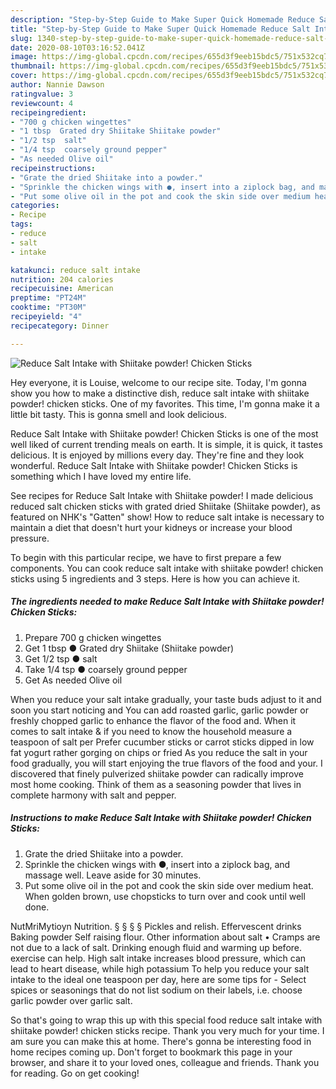 ```yaml
---
description: "Step-by-Step Guide to Make Super Quick Homemade Reduce Salt Intake with Shiitake powder! Chicken Sticks"
title: "Step-by-Step Guide to Make Super Quick Homemade Reduce Salt Intake with Shiitake powder! Chicken Sticks"
slug: 1340-step-by-step-guide-to-make-super-quick-homemade-reduce-salt-intake-with-shiitake-powder-chicken-sticks
date: 2020-08-10T03:16:52.041Z
image: https://img-global.cpcdn.com/recipes/655d3f9eeb15bdc5/751x532cq70/reduce-salt-intake-with-shiitake-powder-chicken-sticks-recipe-main-photo.jpg
thumbnail: https://img-global.cpcdn.com/recipes/655d3f9eeb15bdc5/751x532cq70/reduce-salt-intake-with-shiitake-powder-chicken-sticks-recipe-main-photo.jpg
cover: https://img-global.cpcdn.com/recipes/655d3f9eeb15bdc5/751x532cq70/reduce-salt-intake-with-shiitake-powder-chicken-sticks-recipe-main-photo.jpg
author: Nannie Dawson
ratingvalue: 3
reviewcount: 4
recipeingredient:
- "700 g chicken wingettes"
- "1 tbsp  Grated dry Shiitake Shiitake powder"
- "1/2 tsp  salt"
- "1/4 tsp  coarsely ground pepper"
- "As needed Olive oil"
recipeinstructions:
- "Grate the dried Shiitake into a powder."
- "Sprinkle the chicken wings with ●, insert into a ziplock bag, and massage well. Leave aside for 30 minutes."
- "Put some olive oil in the pot and cook the skin side over medium heat. When golden brown, use chopsticks to turn over and cook until well done."
categories:
- Recipe
tags:
- reduce
- salt
- intake

katakunci: reduce salt intake 
nutrition: 204 calories
recipecuisine: American
preptime: "PT24M"
cooktime: "PT30M"
recipeyield: "4"
recipecategory: Dinner

---
```



![Reduce Salt Intake with Shiitake powder! Chicken Sticks](https://img-global.cpcdn.com/recipes/655d3f9eeb15bdc5/751x532cq70/reduce-salt-intake-with-shiitake-powder-chicken-sticks-recipe-main-photo.jpg)

Hey everyone, it is Louise, welcome to our recipe site. Today, I'm gonna show you how to make a distinctive dish, reduce salt intake with shiitake powder! chicken sticks. One of my favorites. This time, I'm gonna make it a little bit tasty. This is gonna smell and look delicious.

Reduce Salt Intake with Shiitake powder! Chicken Sticks is one of the most well liked of current trending meals on earth. It is simple, it is quick, it tastes delicious. It is enjoyed by millions every day. They're fine and they look wonderful. Reduce Salt Intake with Shiitake powder! Chicken Sticks is something which I have loved my entire life.

See recipes for Reduce Salt Intake with Shiitake powder! I made delicious reduced salt chicken sticks with grated dried Shiitake (Shiitake powder), as featured on NHK&#39;s &#34;Gatten&#34; show! How to reduce salt intake is necessary to maintain a diet that doesn&#39;t hurt your kidneys or increase your blood pressure.


To begin with this particular recipe, we have to first prepare a few components. You can cook reduce salt intake with shiitake powder! chicken sticks using 5 ingredients and 3 steps. Here is how you can achieve it.

<!--inarticleads1-->

##### The ingredients needed to make Reduce Salt Intake with Shiitake powder! Chicken Sticks:

1. Prepare 700 g chicken wingettes
1. Get 1 tbsp ● Grated dry Shiitake (Shiitake powder)
1. Get 1/2 tsp ● salt
1. Take 1/4 tsp ● coarsely ground pepper
1. Get As needed Olive oil


When you reduce your salt intake gradually, your taste buds adjust to it and soon you start noticing and You can add roasted garlic, garlic powder or freshly chopped garlic to enhance the flavor of the food and. When it comes to salt intake &amp; if you need to know the household measure a teaspoon of salt per Prefer cucumber sticks or carrot sticks dipped in low fat yogurt rather gorging on chips or fried As you reduce the salt in your food gradually, you will start enjoying the true flavors of the food and your. I discovered that finely pulverized shiitake powder can radically improve most home cooking. Think of them as a seasoning powder that lives in complete harmony with salt and pepper. 

<!--inarticleads2-->

##### Instructions to make Reduce Salt Intake with Shiitake powder! Chicken Sticks:

1. Grate the dried Shiitake into a powder.
1. Sprinkle the chicken wings with ●, insert into a ziplock bag, and massage well. Leave aside for 30 minutes.
1. Put some olive oil in the pot and cook the skin side over medium heat. When golden brown, use chopsticks to turn over and cook until well done.


NutMriMytioyn Nutrition. § § § § Pickles and relish. Effervescent drinks Baking powder Self raising flour. Other information about salt • Cramps are not due to a lack of salt. Drinking enough fluid and warming up before. exercise can help. High salt intake increases blood pressure, which can lead to heart disease, while high potassium To help you reduce your salt intake to the ideal one teaspoon per day, here are some tips for - Select spices or seasonings that do not list sodium on their labels, i.e. choose garlic powder over garlic salt. 

So that's going to wrap this up with this special food reduce salt intake with shiitake powder! chicken sticks recipe. Thank you very much for your time. I am sure you can make this at home. There's gonna be interesting food in home recipes coming up. Don't forget to bookmark this page in your browser, and share it to your loved ones, colleague and friends. Thank you for reading. Go on get cooking!
